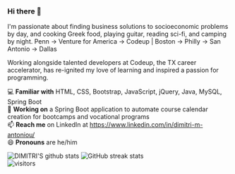 ### Hi there 👋
I'm passionate about finding business solutions to socioeconomic problems by day, and cooking Greek food, playing guitar, reading sci-fi, and camping by night. Penn &#8594; Venture for America &#8594; Codeup | Boston &#8594; Philly &#8594; San Antonio &#8594; Dallas

Working alongside talented developers at Codeup, the TX career accelerator, has re-ignited my love of learning and inspired a passion for programming.

:computer: **Familiar with** HTML, CSS, Bootstrap, JavaScript, jQuery, Java, MySQL, Spring Boot <br>
🔭 **Working on** a Spring Boot application to automate course calendar creation for bootcamps and vocational programs<br>
📫 **Reach me** on LinkedIn at https://www.linkedin.com/in/dimitri-m-antoniou/<br>
😄 **Pronouns** are he/him<br>

![DIMITRI'S github stats](https://github-readme-stats.vercel.app/api?username=dimitriantoniou&show_icons=true&theme=dark&count_private=true&hide=stars,issues)
![GitHub streak stats](https://github-readme-streak-stats.herokuapp.com/?user=dimitriantoniou)  
![visitors](https://visitor-badge.glitch.me/badge?page_id=page.id)
